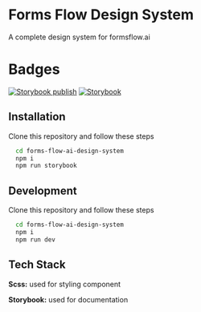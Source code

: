 
# Forms Flow Design System

A complete design system for formsflow.ai

# Badges
[![Storybook publish](https://github.com/AOT-Technologies/forms-flow-ai-design-system/actions/workflows/storybook.cd.yml/badge.svg)](https://github.com/AOT-Technologies/forms-flow-ai-design-system/actions/workflows/storybook.cd.yml)
[![Storybook](https://github.com/AOT-Technologies/forms-flow-ai-design-system/actions/workflows/storybook.ci.yml/badge.svg)](https://github.com/AOT-Technologies/forms-flow-ai-design-system/actions/workflows/storybook.ci.yml)

## Installation

Clone this repository and follow these steps

```bash
  cd forms-flow-ai-design-system
  npm i
  npm run storybook
```
## Development

Clone this repository and follow these steps

```bash
  cd forms-flow-ai-design-system
  npm i
  npm run dev
```

    
## Tech Stack

**Scss:** used for styling component

**Storybook:** used for documentation

